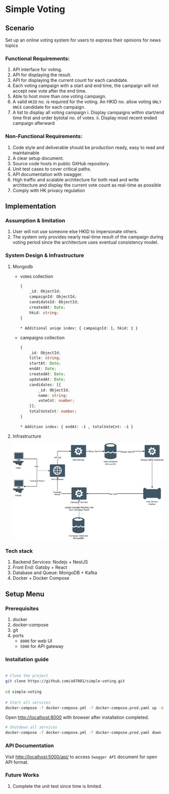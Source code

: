 # Simple Voting

## Scenario
Set up an online voting system for users to express their opinions for news topics

### Functional Requirements:
1. API interface for voting.
2. API for displaying the result.
3. API for displaying the current count for each candidate.
4. Each voting campaign with a start and end time, the campaign will not accept new vote after the end time.
5. Able to host more than one voting campaign.
6. A valid `HKID` no. is required for the voting. An HKID no. allow voting `ONLY ONCE` candidate for each campaign.
7. A list to display all voting campaign
i. Display campaigns within start/end time first and order bytotal no. of votes.
ii. Display most recent ended campaign afterward

### Non-Functional Requirements:
1. Code style and deliverable should be production ready, easy to read and maintainable
2. A clear setup document.
3. Source code hosts in public GitHub repository.
4. Unit test cases to cover critical paths.
5. API documentation with swagger.
6. High traffic and scalable architecture for both read and write architecture and display the current vote count as real-time as possible
7. Comply with HK privacy regulation


## Implementation

### Assumption & limitation
1. User will not use someone else HKID to impersonate others.
2. The system only provides nearly real-time result of the campaign during voting period since the architecture uses eventual consistency model.

### System Design & Infrastructure
1. Mongodb
    * votes collection
        ```ts
        {
            _id: ObjectId;
            campaignId: ObjectId;
            candidateId: ObjectId;
            createdAt: Date;
            hkid: string;
        }
        ```
        `* Additional uniqe index: { campaignId: 1, hkid: 1 }`

    * campaigns collection
        ```ts
        {
            _id: ObjectId;
            title: string;
            startAt: Date;
            endAt: Date;
            createdAt: Date;
            updatedAt: Date;
            candidates: [{
                _id: ObjectId;
                name: string;
                voteCnt: number;
            }];
            totalVoteCnt: number;
        }
        ```
        `* Addition index: { endAt: -1 , totalVoteCnt: -1 }`

2. Infrastructure

    ![infra-chart](https://raw.githubusercontent.com/a97001/simple-voting/main/docs/simple-voting-arch.png)

### Tech stack
1. Backend Services: Nodejs + NestJS
2. Front End: Gatsby + React
3. Database and Queue: MongoDB + Kafka
4. Docker + Docker Compose 

## Setup Menu
### Prerequisites
1. docker
2. docker-compose
3. git
4. ports
    * `8000` for web UI
    * `5000` for API gateway

### Installation guide
```bash

# Clone the project
git clone https://github.com/a97001/simple-voting.git

cd simple-voting

# Start all services
docker-compose -f docker-compose.yml -f docker-compose.prod.yaml up -d
```

Open [http://localhost:8000](http://localhost:8000) with browser after installation completed.

```bash
# Shutdown all services
docker-compose -f docker-compose.yml -f docker-compose.prod.yaml down
```

### API Documentation
Visit [http://localhost:5000/api/](http://localhost:5000/api/) to access `Swagger API` document for open API format.

### Future Works
1. Complete the unit test since time is limited.
